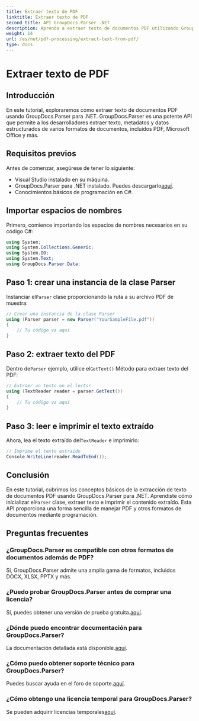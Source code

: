 ```yaml
---
title: Extraer texto de PDF
linktitle: Extraer texto de PDF
second_title: API GroupDocs.Parser .NET
description: Aprenda a extraer texto de documentos PDF utilizando GroupDocs.Parser para .NET. Tutorial paso a paso para desarrolladores.
weight: 14
url: /es/net/pdf-processing/extract-text-from-pdf/
type: docs
---
```

# Extraer texto de PDF

## Introducción
En este tutorial, exploraremos cómo extraer texto de documentos PDF usando GroupDocs.Parser para .NET. GroupDocs.Parser es una potente API que permite a los desarrolladores extraer texto, metadatos y datos estructurados de varios formatos de documentos, incluidos PDF, Microsoft Office y más.
## Requisitos previos
Antes de comenzar, asegúrese de tener lo siguiente:
- Visual Studio instalado en su máquina.
-  GroupDocs.Parser para .NET instalado. Puedes descargarlo[aquí](https://releases.groupdocs.com/parser/net/).
- Conocimientos básicos de programación en C#.

## Importar espacios de nombres
Primero, comience importando los espacios de nombres necesarios en su código C#:
```csharp
using System;
using System.Collections.Generic;
using System.IO;
using System.Text;
using GroupDocs.Parser.Data;
```
## Paso 1: crear una instancia de la clase Parser
 Instanciar el`Parser` clase proporcionando la ruta a su archivo PDF de muestra:
```csharp
// Crear una instancia de la clase Parser
using (Parser parser = new Parser("YourSampleFile.pdf"))
{
    // Tu código va aquí
}
```
## Paso 2: extraer texto del PDF
 Dentro de`Parser` ejemplo, utilice el`GetText()` Método para extraer texto del PDF:
```csharp
// Extraer un texto en el lector.
using (TextReader reader = parser.GetText())
{
    // Tu código va aquí
}
```
## Paso 3: leer e imprimir el texto extraído
 Ahora, lea el texto extraído del`TextReader` e imprimirlo:
```csharp
// Imprime el texto extraído
Console.WriteLine(reader.ReadToEnd());
```

## Conclusión
 En este tutorial, cubrimos los conceptos básicos de la extracción de texto de documentos PDF usando GroupDocs.Parser para .NET. Aprendiste cómo inicializar el`Parser` clase, extraer texto e imprimir el contenido extraído. Esta API proporciona una forma sencilla de manejar PDF y otros formatos de documentos mediante programación.

## Preguntas frecuentes
### ¿GroupDocs.Parser es compatible con otros formatos de documentos además de PDF?
Sí, GroupDocs.Parser admite una amplia gama de formatos, incluidos DOCX, XLSX, PPTX y más.
### ¿Puedo probar GroupDocs.Parser antes de comprar una licencia?
 Sí, puedes obtener una versión de prueba gratuita.[aquí](https://releases.groupdocs.com/).
### ¿Dónde puedo encontrar documentación para GroupDocs.Parser?
 La documentación detallada está disponible.[aquí](https://tutorials.groupdocs.com/parser/net/).
### ¿Cómo puedo obtener soporte técnico para GroupDocs.Parser?
 Puedes buscar ayuda en el foro de soporte.[aquí](https://forum.groupdocs.com/c/parser/17).
### ¿Cómo obtengo una licencia temporal para GroupDocs.Parser?
 Se pueden adquirir licencias temporales[aquí](https://purchase.groupdocs.com/temporary-license/).